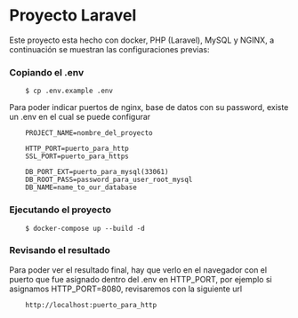 # Proyecto Laravel


Este proyecto esta hecho con docker, PHP (Laravel), MySQL y NGINX, a continuación se muestran las configuraciones previas:



### Copiando el .env

```
    $ cp .env.example .env
```

Para poder indicar puertos de nginx, base de datos con su password, existe un .env en el cual se puede configurar
```
    PROJECT_NAME=nombre_del_proyecto

    HTTP_PORT=puerto_para_http
    SSL_PORT=puerto_para_https

    DB_PORT_EXT=puerto_para_mysql(33061)
    DB_ROOT_PASS=password_para_user_root_mysql
    DB_NAME=name_to_our_database
```


### Ejecutando el proyecto

```
    $ docker-compose up --build -d
```

### Revisando el resultado

Para poder ver el resultado final, hay que verlo en el navegador con el puerto que fue asignado dentro del .env en HTTP_PORT, por ejemplo si asignamos HTTP_PORT=8080, revisaremos con la siguiente url

```
    http://localhost:puerto_para_http
```
